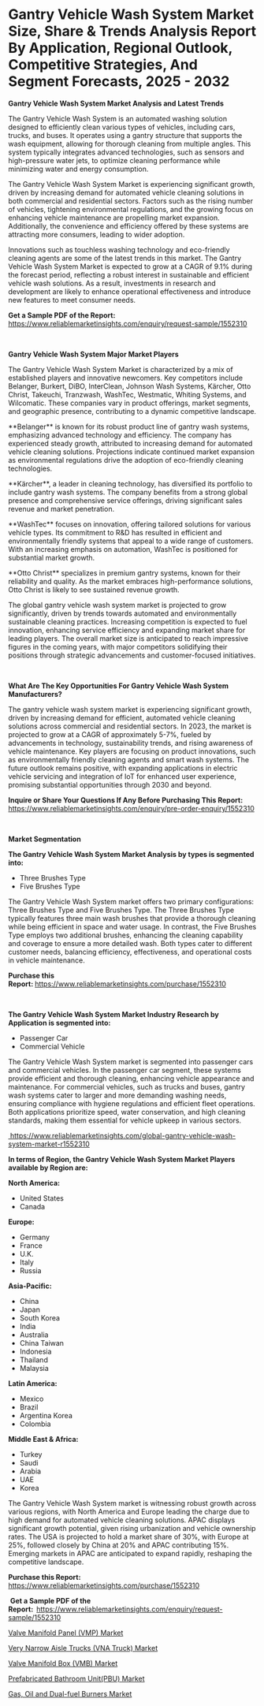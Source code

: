 <p><h1>Gantry Vehicle Wash System Market Size, Share & Trends Analysis Report By Application, Regional Outlook, Competitive Strategies, And Segment Forecasts, 2025 - 2032</h1></p><p><strong>Gantry Vehicle Wash System Market Analysis and Latest Trends</strong></p>
<p><p>The Gantry Vehicle Wash System is an automated washing solution designed to efficiently clean various types of vehicles, including cars, trucks, and buses. It operates using a gantry structure that supports the wash equipment, allowing for thorough cleaning from multiple angles. This system typically integrates advanced technologies, such as sensors and high-pressure water jets, to optimize cleaning performance while minimizing water and energy consumption.</p><p>The Gantry Vehicle Wash System Market is experiencing significant growth, driven by increasing demand for automated vehicle cleaning solutions in both commercial and residential sectors. Factors such as the rising number of vehicles, tightening environmental regulations, and the growing focus on enhancing vehicle maintenance are propelling market expansion. Additionally, the convenience and efficiency offered by these systems are attracting more consumers, leading to wider adoption.</p><p>Innovations such as touchless washing technology and eco-friendly cleaning agents are some of the latest trends in this market. The Gantry Vehicle Wash System Market is expected to grow at a CAGR of 9.1% during the forecast period, reflecting a robust interest in sustainable and efficient vehicle wash solutions. As a result, investments in research and development are likely to enhance operational effectiveness and introduce new features to meet consumer needs.</p></p>
<p><strong>Get a Sample PDF of the Report:&nbsp;</strong> <a href="https://www.reliablemarketinsights.com/enquiry/request-sample/1552310?utm_campaign=2013&utm_medium=2&utm_source=Github&utm_content=ia&utm_term=27022025&utm_id=gantry-vehicle-wash-system">https://www.reliablemarketinsights.com/enquiry/request-sample/1552310</a></p>
<p>&nbsp;</p>
<p><strong>Gantry Vehicle Wash System Major Market Players</strong></p>
<p><p>The Gantry Vehicle Wash System Market is characterized by a mix of established players and innovative newcomers. Key competitors include Belanger, Burkert, DiBO, InterClean, Johnson Wash Systems, Kärcher, Otto Christ, Takeuchi, Tranzwash, WashTec, Westmatic, Whiting Systems, and Wilcomatic. These companies vary in product offerings, market segments, and geographic presence, contributing to a dynamic competitive landscape.</p><p>**Belanger** is known for its robust product line of gantry wash systems, emphasizing advanced technology and efficiency. The company has experienced steady growth, attributed to increasing demand for automated vehicle cleaning solutions. Projections indicate continued market expansion as environmental regulations drive the adoption of eco-friendly cleaning technologies.</p><p>**Kärcher**, a leader in cleaning technology, has diversified its portfolio to include gantry wash systems. The company benefits from a strong global presence and comprehensive service offerings, driving significant sales revenue and market penetration.</p><p>**WashTec** focuses on innovation, offering tailored solutions for various vehicle types. Its commitment to R&D has resulted in efficient and environmentally friendly systems that appeal to a wide range of customers. With an increasing emphasis on automation, WashTec is positioned for substantial market growth.</p><p>**Otto Christ** specializes in premium gantry systems, known for their reliability and quality. As the market embraces high-performance solutions, Otto Christ is likely to see sustained revenue growth.</p><p>The global gantry vehicle wash system market is projected to grow significantly, driven by trends towards automated and environmentally sustainable cleaning practices. Increasing competition is expected to fuel innovation, enhancing service efficiency and expanding market share for leading players. The overall market size is anticipated to reach impressive figures in the coming years, with major competitors solidifying their positions through strategic advancements and customer-focused initiatives.</p></p>
<p>&nbsp;</p>
<p><strong>What Are The Key Opportunities For Gantry Vehicle Wash System Manufacturers?</strong></p>
<p><p>The gantry vehicle wash system market is experiencing significant growth, driven by increasing demand for efficient, automated vehicle cleaning solutions across commercial and residential sectors. In 2023, the market is projected to grow at a CAGR of approximately 5-7%, fueled by advancements in technology, sustainability trends, and rising awareness of vehicle maintenance. Key players are focusing on product innovations, such as environmentally friendly cleaning agents and smart wash systems. The future outlook remains positive, with expanding applications in electric vehicle servicing and integration of IoT for enhanced user experience, promising substantial opportunities through 2030 and beyond.</p></p>
<p><strong>Inquire or Share Your Questions If Any Before Purchasing This Report:</strong> <a href="https://www.reliablemarketinsights.com/enquiry/pre-order-enquiry/1552310?utm_campaign=2013&utm_medium=2&utm_source=Github&utm_content=ia&utm_term=27022025&utm_id=gantry-vehicle-wash-system">https://www.reliablemarketinsights.com/enquiry/pre-order-enquiry/1552310</a></p>
<p>&nbsp;</p>
<p><strong>Market Segmentation</strong></p>
<p><strong>The Gantry Vehicle Wash System Market Analysis by types is segmented into:</strong></p>
<p><ul><li>Three Brushes Type</li><li>Five Brushes Type</li></ul></p>
<p><p>The Gantry Vehicle Wash System market offers two primary configurations: Three Brushes Type and Five Brushes Type. The Three Brushes Type typically features three main wash brushes that provide a thorough cleaning while being efficient in space and water usage. In contrast, the Five Brushes Type employs two additional brushes, enhancing the cleaning capability and coverage to ensure a more detailed wash. Both types cater to different customer needs, balancing efficiency, effectiveness, and operational costs in vehicle maintenance.</p></p>
<p><strong>Purchase this Report:&nbsp;</strong><a href="https://www.reliablemarketinsights.com/purchase/1552310?utm_campaign=2013&utm_medium=2&utm_source=Github&utm_content=ia&utm_term=27022025&utm_id=gantry-vehicle-wash-system">https://www.reliablemarketinsights.com/purchase/1552310</a></p>
<p>&nbsp;</p>
<p><strong>The Gantry Vehicle Wash System Market Industry Research by Application is segmented into:</strong></p>
<p><ul><li>Passenger Car</li><li>Commercial Vehicle</li></ul></p>
<p><p>The Gantry Vehicle Wash System market is segmented into passenger cars and commercial vehicles. In the passenger car segment, these systems provide efficient and thorough cleaning, enhancing vehicle appearance and maintenance. For commercial vehicles, such as trucks and buses, gantry wash systems cater to larger and more demanding washing needs, ensuring compliance with hygiene regulations and efficient fleet operations. Both applications prioritize speed, water conservation, and high cleaning standards, making them essential for vehicle upkeep in various sectors.</p></p>
<p><a href="https://www.reliablemarketinsights.com/global-gantry-vehicle-wash-system-market-r1552310?utm_campaign=2013&utm_medium=2&utm_source=Github&utm_content=ia&utm_term=27022025&utm_id=gantry-vehicle-wash-system">&nbsp;https://www.reliablemarketinsights.com/global-gantry-vehicle-wash-system-market-r1552310</a></p>
<p><strong>In terms of Region, the Gantry Vehicle Wash System Market Players available by Region are:</strong></p>
<p>
    <p> <strong> North America: </strong>
        <ul>
            <li>United States</li>
            <li>Canada</li>
        </ul>
        </p> 
    <p> <strong> Europe: </strong>
        <ul>
            <li>Germany</li>
            <li>France</li>
            <li>U.K.</li>
            <li>Italy</li>
            <li>Russia</li>
        </ul>
        </p> 
    <p> <strong> Asia-Pacific: </strong>
        <ul>
            <li>China</li>
            <li>Japan</li>
            <li>South Korea</li>
            <li>India</li>
            <li>Australia</li>
            <li>China Taiwan</li>
            <li>Indonesia</li>
            <li>Thailand</li>
            <li>Malaysia</li>
        </ul>
        </p> 
    <p> <strong> Latin America: </strong>
        <ul>
            <li>Mexico</li>
            <li>Brazil</li>
            <li>Argentina Korea</li>
            <li>Colombia</li>
        </ul>
        </p> 
    <p> <strong> Middle East & Africa: </strong>
        <ul>
            <li>Turkey</li>
            <li>Saudi</li>
            <li>Arabia</li>
            <li>UAE</li>
            <li>Korea</li>
        </ul>
    </p>
    </p>
<p><p>The Gantry Vehicle Wash System market is witnessing robust growth across various regions, with North America and Europe leading the charge due to high demand for automated vehicle cleaning solutions. APAC displays significant growth potential, given rising urbanization and vehicle ownership rates. The USA is projected to hold a market share of 30%, with Europe at 25%, followed closely by China at 20% and APAC contributing 15%. Emerging markets in APAC are anticipated to expand rapidly, reshaping the competitive landscape.</p></p>
<p><strong>Purchase this Report: </strong><a href="https://www.reliablemarketinsights.com/purchase/1552310?utm_campaign=2013&utm_medium=2&utm_source=Github&utm_content=ia&utm_term=27022025&utm_id=gantry-vehicle-wash-system">https://www.reliablemarketinsights.com/purchase/1552310</a></p>
<p>&nbsp;<strong>Get a Sample PDF of the Report:&nbsp;&nbsp;</strong><a href="https://www.reliablemarketinsights.com/enquiry/request-sample/1552310?utm_campaign=2013&utm_medium=2&utm_source=Github&utm_content=ia&utm_term=27022025&utm_id=gantry-vehicle-wash-system">https://www.reliablemarketinsights.com/enquiry/request-sample/1552310</a></p>
<p><strong></strong></p>
<p><p><a href="https://github.com/hartsockdonnette82/Market-Research-Report-List-1/blob/main/valve-manifold-panel-vmp-market.md?utm_campaign=2013&utm_medium=2&utm_source=Github&utm_content=ia&utm_term=27022025&utm_id=gantry-vehicle-wash-system">Valve Manifold Panel (VMP) Market</a></p><p><a href="https://github.com/dmitriyvo6rog/Market-Research-Report-List-1/blob/main/very-narrow-aisle-trucks-vna-truck-market.md?utm_campaign=2013&utm_medium=2&utm_source=Github&utm_content=ia&utm_term=27022025&utm_id=gantry-vehicle-wash-system">Very Narrow Aisle Trucks (VNA Truck) Market</a></p><p><a href="https://github.com/risingtrista99259/Market-Research-Report-List-1/blob/main/valve-manifold-box-vmb-market.md?utm_campaign=2013&utm_medium=2&utm_source=Github&utm_content=ia&utm_term=27022025&utm_id=gantry-vehicle-wash-system">Valve Manifold Box (VMB) Market</a></p><p><a href="https://github.com/akaalahk/Market-Research-Report-List-1/blob/main/prefabricated-bathroom-unitpbu-market.md?utm_campaign=2013&utm_medium=2&utm_source=Github&utm_content=ia&utm_term=27022025&utm_id=gantry-vehicle-wash-system">Prefabricated Bathroom Unit(PBU) Market</a></p><p><a href="https://github.com/petbigbeepjn/Market-Research-Report-List-1/blob/main/gas-oil-and-dual-fuel-burners-market.md?utm_campaign=2013&utm_medium=2&utm_source=Github&utm_content=ia&utm_term=27022025&utm_id=gantry-vehicle-wash-system">Gas, Oil and Dual-fuel Burners Market</a></p></p>